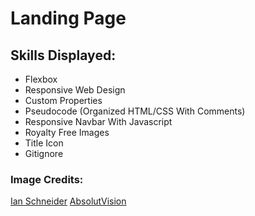 # Landing Page

## Skills Displayed: 

+ Flexbox
+ Responsive Web Design
+ Custom Properties
+ Pseudocode (Organized HTML/CSS With Comments)
+ Responsive Navbar With Javascript
+ Royalty Free Images
+ Title Icon
+ Gitignore


### Image Credits: 

[Ian Schneider](https://unsplash.com/photos/TamMbr4okv4?utm_source=unsplash&utm_medium=referral&utm_content=creditShareLink)
[AbsolutVision](https://unsplash.com/photos/82TpEld0_e4) 

